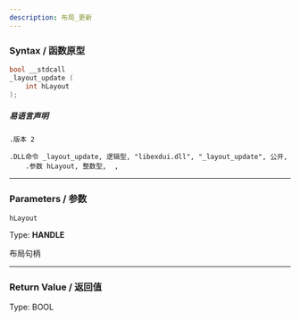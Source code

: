 ```yaml
---
description: 布局_更新
---
```


### Syntax / 函数原型

```C++
bool __stdcall 
_layout_update (
    int hLayout
);
```

##### 易语言声明

```Elang
.版本 2

.DLL命令 _layout_update, 逻辑型, "libexdui.dll", "_layout_update", 公开, 
    .参数 hLayout, 整数型,  , 
```
---

### Parameters / 参数

`hLayout`

Type: **HANDLE**

布局句柄

---

### Return Value / 返回值

Type: BOOL
